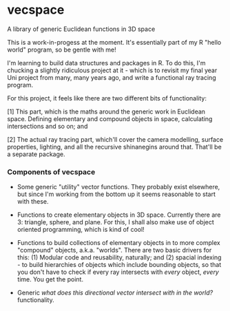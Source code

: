 # vecspace
A library of generic Euclidean functions in 3D space

This is a work-in-progess at the moment. It's essentially part of my R "hello world" program, so be gentle with me!

I'm learning to build data structures and packages in R. To do this, I'm chucking a slightly ridiculous project
at it - which is to revisit my final year Uni project from many, many years ago, and write a functional ray tracing
program.

For this project, it feels like there are two different bits of functionality:

[1] This part, which is the maths around the generic work in Euclidean space.
  Defining elementary and compound objects in space, calculating intersections and so on; and

[2] The actual ray tracing part, which'll cover the camera modelling, surface properties, lighting, and all
  the recursive shinanegins around that. That'll be a separate package.
  
### Components of vecspace

* Some generic "utility" vector functions. They probably exist elsewhere, but since I'm working from the bottom up it seems
  reasonable to start with these.
  
* Functions to create elementary objects in 3D space. Currently there are 3: triangle, sphere, and plane. For this, I shall
  also make use of object oriented programming, which is kind of cool!

* Functions to build collections of elementary objects in to more complex "compound" objects, a.k.a. "worlds".
  There are two basic drivers for this: (1) Modular code and reusability, naturally; and (2) spacial indexing - to build
  hierarchies of objects which include bounding objects, so that you don't have to check if every ray intersects with
  *every* object, *every* time. You get the point.
  
* Generic *what does this directional vector intersect with in the world?* functionality.
